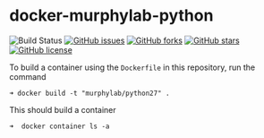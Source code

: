 # docker-murphylab-python

![Build Status](https://travis-ci.org/icaoberg/docker-murphylab-python.svg?branch=master)
[![GitHub issues](https://img.shields.io/github/issues/icaoberg/docker-murphylab-python.svg)](https://github.com/icaoberg/docker-murphylab-python/issues)
[![GitHub forks](https://img.shields.io/github/forks/icaoberg/docker-murphylab-python.svg)](https://github.com/icaoberg/docker-murphylab-python/network)
[![GitHub stars](https://img.shields.io/github/stars/icaoberg/docker-murphylab-python.svg)](https://github.com/icaoberg/docker-murphylab-python/stargazers)
[![GitHub license](https://img.shields.io/badge/license-GPLv3-blue.svg)](https://raw.githubusercontent.com/icaoberg/docker-murphylab-python/master/LICENSE)

To build a container using the `Dockerfile` in this repository, run the command

```
➜ docker build -t "murphylab/python27" .
```

This should build a container

```
➜  docker container ls -a
```
